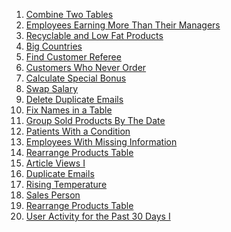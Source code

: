 1) [Combine Two Tables](https://leetcode.com/problems/combine-two-tables/)
2) [Employees Earning More Than Their Managers](https://leetcode.com/problems/employees-earning-more-than-their-managers/)
3) [Recyclable and Low Fat Products](https://leetcode.com/problems/recyclable-and-low-fat-products/)
4) [Big Countries](https://leetcode.com/problems/big-countries/)
5) [Find Customer Referee](https://leetcode.com/problems/find-customer-referee/)
6) [Customers Who Never Order](https://leetcode.com/problems/customers-who-never-order/)
7) [Calculate Special Bonus](https://leetcode.com/problems/calculate-special-bonus/)
8) [Swap Salary](https://leetcode.com/problems/swap-salary/)
9) [Delete Duplicate Emails](https://leetcode.com/problems/delete-duplicate-emails/)
10) [Fix Names in a Table](https://leetcode.com/problems/fix-names-in-a-table/)
11) [Group Sold Products By The Date](https://leetcode.com/problems/group-sold-products-by-the-date/)
12) [Patients With a Condition](https://leetcode.com/problems/patients-with-a-condition/)
13) [Employees With Missing Information](https://leetcode.com/problems/employees-with-missing-information/)
14) [Rearrange Products Table](https://leetcode.com/problems/rearrange-products-table/)
15) [Article Views I](https://leetcode.com/problems/article-views-i/)
16) [Duplicate Emails](https://leetcode.com/problems/duplicate-emails/)
17) [Rising Temperature](https://leetcode.com/problems/rising-temperature/)
18) [Sales Person](https://leetcode.com/problems/sales-person/)
19) [Rearrange Products Table](https://leetcode.com/problems/rearrange-products-table/)
20) [User Activity for the Past 30 Days I](https://leetcode.com/problems/user-activity-for-the-past-30-days-i/)
